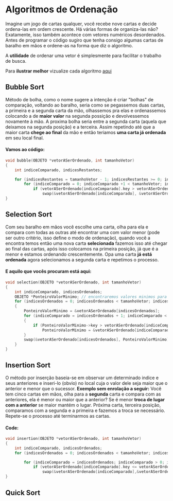 # Algoritmos de Ordenação

Imagine um jogo de cartas qualquer, você recebe nove cartas e decide ordena-las em ordem crescente. Há várias formas de organiza-las não? Exatamente, isso também acontece com vetores numéricos desordenados. Antes de programar o código sugiro que tenha consigo algumas cartas de baralho em mãos e ordene-as na forma que diz o algoritmo.

A **utilidade** de ordenar uma vetor é simplesmente para facilitar o trabalho de busca.

Para **ilustrar melhor** vizualize cada algoritmo [aqui](https://visualgo.net/en/sorting)

## Bubble Sort

Método de bolha, como o nome sugere a intenção é criar "bolhas" de comparação, voltando ao baralho, seria como se pegassemos duas cartas, a primeira e a segunda carta da mão, olhassemos pra elas e ordenassemos colocando a de **maior valor** na segunda possição e devolvessemos novamente à mão. A proxima bolha seria entre a segunda carta (aquela que deixamos na segunda posição) e a terceira. Assim repetindo até que a maior carta **chege ao final** da mão e então teriamos **uma carta já ordenada** em seu local final. 

#### Vamos ao código:

~~~c
void bubble(OBJETO *vetorASerOrdenado, int tamanhoVetor)
{
    int indiceComparado, indicesRestantes; 

    for (indicesRestantes = tamanhoVetor - 1; indicesRestantes >= 0; indicesRestantes--)
        for (indiceComparado = 0; indiceComparado +1 < tamanhoVetor; indiceComparado++)
            if (vetorASerOrdenado[indiceComparado].key > vetorASerOrdenado[indiceComparado + 1].key) //se a posicao da frente for maior o algoritmo troca
                swap(&vetorASerOrdenado[indiceComparado], &vetorASerOrdenado[indiceComparado + 1]); //troca
}
~~~

## Selection Sort

Com seu baralho em mãos você escolhe uma carta, olha para ela e compara com todas as outras até encontrar uma com valor menor (pode ser outro critério, isso define o modo de ordenação), quando você a  encontra temos então uma nova carta **selecionada** fazemos isso até chegar ao final das cartas, após isso colocamos na primeira posição, já que é a menor e estamos ordenando crescentemente. Opa uma carta **já está ordenada** agora selecionamos a segunda carta e repetimos o processo.

#### E aquilo que vocês procuram está aqui:

~~~c
void selection(OBJETO *vetorASerOrdenado, int tamanhoVetor)
{
    int indiceComparado, indicesOrdenados;
    OBJETO *PonteiroValorMinimo; // encontraremos valores minimos para o metodo de troca ela recebera o endereco de memoria do valor minimo do vetor
    for (indicesOrdenados = 0; indicesOrdenados < tamanhoVetor; indicesOrdenados++) //a cada vez que o IndicesOrdenados 'e incrementado significa que um itam ja esta ordenado
    {
        PonteiroValorMinimo = &vetorASerOrdenado[indicesOrdenados];
        for (indiceComparado = indicesOrdenados + 1; indiceComparado < tamanhoVetor; indiceComparado++)
        {
            if (PonteiroValorMinimo->key > vetorASerOrdenado[indiceComparado].key ) //se o valor selecionado for maior que o valor comparado atribuimos um novo apontamento para o nosso ponteiro
                PonteiroValorMinimo = &vetorASerOrdenado[indiceComparado];
        }
        swap(&vetorASerOrdenado[indicesOrdenados], PonteiroValorMinimo); //troca
    }
}
~~~



## Insertion Sort

O método por inserção baseia-se em observar um determinado indice e seus anteriores e inseri-lo (obvio) no local cuja o valor dele seja maior que o anterior e menor que o sucessor. **Exemplo sem enrolação a seguir:** Você tem cinco cartas em mãos, olha para a **segunda** carta e compara com as anteriores, ela é menor ou maior que a anterior? Se é menor **troca de lugar com a anterior** se maior mantém o lugar. Próxima carta, terceira posição, comparamos com a segunda e a primeira e fazemos a troca se necessário. Repete-se o processo até terminarmos as cartas.

#### Code:

~~~C
void insertion(OBJETO *vetorASerOrdenado, int tamanhoVetor)
{
    int indiceComparado, indicesOrdenados;
    for (indicesOrdenados = 0; indicesOrdenados < tamanhoVetor; indicesOrdenados++) //a cada vez que o IndicesOrdenados 'e incrementado significa que um itam ja esta ordenado

        for (indiceComparado = indicesOrdenados; indiceComparado > 0; indiceComparado--) //recebe o item de referencia e analisa ele de traz para frente ate chegar ao primeiro item
            if (vetorASerOrdenado[indiceComparado].key <= vetorASerOrdenado[indiceComparado - 1].key) //se for menor que o aterior troca
                swap(&vetorASerOrdenado[indiceComparado],&vetorASerOrdenado[indiceComparado - 1]); //troca
}
~~~



## Quick Sort

